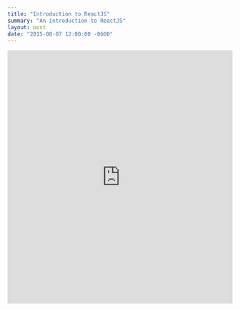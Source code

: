 ```yaml
---
title: "Introduction to ReactJS"
summary: "An introduction to ReactJS"
layout: post
date: "2015-08-07 12:00:00 -0600"
---
```


<iframe src="https://docs.google.com/presentation/d/1MNxPHJtJQZV_MgPRr4mgV3uVmlQu4Mpl-KrsHOhzw80/embed?start=false&loop=false&delayms=3000" frameborder="0" width="100%" height="569" allowfullscreen="true" mozallowfullscreen="true" webkitallowfullscreen="true"></iframe>
